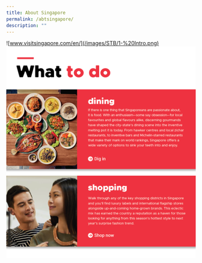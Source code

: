 ```yaml
---
title: About Singapore
permalink: /abtsingapore/
description: ""
---
```

![www.visitsingapore.com/en/](/images/STB/1-%20Intro.png)
![https://www.visitsingapore.com/dining drinks singapore/](/images/STB/2-Dining.png)
![https://www.visitsingapore.com/singapore shopping/](/images/STB/3-Shopping.png)